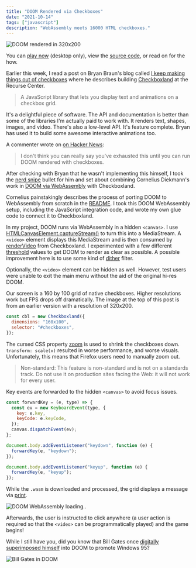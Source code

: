 ```yaml
---
title: "DOOM Rendered via Checkboxes"
date: "2021-10-14"
tags: ["javascript"]
description: "WebAssembly meets 16000 HTML checkboxes."
---
```


![DOOM rendered in 320x200](doom-checkboxes.png)

You can [play now](https://healeycodes.github.io/doom-checkboxes/) (desktop only), view the [source code](https://github.com/healeycodes/doom-checkboxes), or read on for the how.

Earlier this week, I read a post on Bryan Braun's blog called [I keep making things out of checkboxes](https://www.bryanbraun.com/2021/09/21/i-keep-making-things-out-of-checkboxes/) where he describes building [Checkboxland](https://www.bryanbraun.com/checkboxland/) at the Recurse Center.

> A JavaScript library that lets you display text and animations on a checkbox grid.

It's a delightful piece of software. The API and documentation is better than some of the libraries I'm actually paid to work with. It renders text, shapes, images, and video. There's also a low-level API. It's feature complete. Bryan has used it to build some awesome interactive animations too.

A commenter wrote on [on Hacker News](https://news.ycombinator.com/item?id=28826839):

> I don't think you can really say you've exhausted this until you can run DOOM rendered with checkboxes.

After checking with Bryan that he wasn't implementing this himself, I took the [nerd snipe](https://xkcd.com/356/) bullet for him and set about combining Cornelius Diekmann's work in [DOOM via WebAssembly](https://github.com/diekmann/wasm-fizzbuzz) with Checkboxland.

Cornelius painstakingly describes the process of porting DOOM to WebAssembly from scratch in the [README](https://github.com/diekmann/wasm-fizzbuzz/tree/main/doom). I took this DOOM WebAssembly setup, including the JavaScript integration code, and wrote my own glue code to connect it to Checkboxland.

In my project, DOOM runs via WebAssembly in a hidden `<canvas>`. I use [HTMLCanvasElement.captureStream()](https://developer.mozilla.org/en-US/docs/Web/API/HTMLCanvasElement/captureStream) to turn this into a MediaStream. A `<video>` element displays this MediaStream and is then consumed by [renderVideo](https://www.bryanbraun.com/checkboxland/#rendervideo) from Checkboxland. I experimented with a few different [threshold](https://www.bryanbraun.com/checkboxland/#renderVideo-arguments) values to get DOOM to render as clear as possible. A possible improvement here is to use some kind of [dither](https://en.wikipedia.org/wiki/Dither) filter.

Optionally, the `<video>` element can be hidden as well. However, test users were unable to exit the main menu without the aid of the original hi-res DOOM.

Our screen is a 160 by 100 grid of native checkboxes. Higher resolutions work but FPS drops off dramatically. The image at the top of this post is from an earlier version with a resolution of 320x200.

```js
const cbl = new Checkboxland({
  dimensions: "160x100",
  selector: "#checkboxes",
});
```

The cursed CSS property [zoom](https://developer.mozilla.org/en-US/docs/Web/CSS/zoom) is used to shrink the checkboxes down. `transform: scale(x)` resulted in worse performance, and worse visuals. Unfortunately, this means that Firefox users need to manually zoom out.

> Non-standard: This feature is non-standard and is not on a standards track. Do not use it on production sites facing the Web: it will not work for every user.

Key events are forwarded to the hidden `<canvas>` to avoid focus issues.

```js
const forwardKey = (e, type) => {
  const ev = new KeyboardEvent(type, {
    key: e.key,
    keyCode: e.keyCode,
  });
  canvas.dispatchEvent(ev);
};

document.body.addEventListener("keydown", function (e) {
  forwardKey(e, "keydown");
});

document.body.addEventListener("keyup", function (e) {
  forwardKey(e, "keyup");
});
```

While the `.wasm` is downloaded and processed, the grid displays a message via [print](https://www.bryanbraun.com/checkboxland/#print).

![DOOM WebAssembly loading..](loading.png)

Afterwards, the user is instructed to click anywhere (a user action is required so that the `<video>` can be programmatically played) and the game begins!

While I still have you, did you know that Bill Gates once [digitally superimposed himself](https://youtu.be/KN0K58EfJSg?t=44) into DOOM to promote Windows 95?

![Bill Gates in DOOM](billdoom.png)
